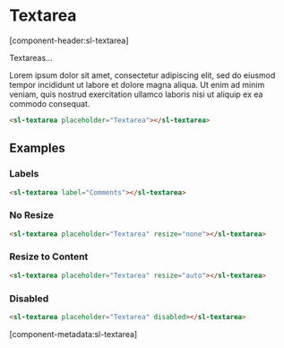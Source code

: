 # Textarea

[component-header:sl-textarea]

Textareas...

Lorem ipsum dolor sit amet, consectetur adipiscing elit, sed do eiusmod tempor incididunt ut labore et dolore magna aliqua. Ut enim ad minim veniam, quis nostrud exercitation ullamco laboris nisi ut aliquip ex ea commodo consequat.

```html preview
<sl-textarea placeholder="Textarea"></sl-textarea>
```

## Examples

### Labels

```html preview
<sl-textarea label="Comments"></sl-textarea>
```

### No Resize

```html preview
<sl-textarea placeholder="Textarea" resize="none"></sl-textarea>
```

### Resize to Content

```html preview
<sl-textarea placeholder="Textarea" resize="auto"></sl-textarea>
```

### Disabled

```html preview
<sl-textarea placeholder="Textarea" disabled></sl-textarea>
```

[component-metadata:sl-textarea]
